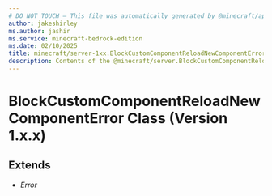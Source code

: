 ```yaml
---
# DO NOT TOUCH — This file was automatically generated by @minecraft/api-docs-generator, to report problems file an issue at https://github.com/Mojang/minecraft-scripting-libraries
author: jakeshirley
ms.author: jashir
ms.service: minecraft-bedrock-edition
ms.date: 02/10/2025
title: minecraft/server-1xx.BlockCustomComponentReloadNewComponentError Class
description: Contents of the @minecraft/server.BlockCustomComponentReloadNewComponentError class (Version 1.x.x).
---
```

# BlockCustomComponentReloadNewComponentError Class (Version 1.x.x)

## Extends
- *Error*
